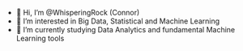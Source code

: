 - 👋 Hi, I’m @WhisperingRock (Connor)
- 👀 I’m interested in Big Data, Statistical and Machine Learning
- 🌱 I’m currently studying Data Analytics and fundamental Machine Learning tools

<!---
WhisperingRock/WhisperingRock is a ✨ special ✨ repository because its `README.md` (this file) appears on your GitHub profile.
You can click the Preview link to take a look at your changes.
--->
